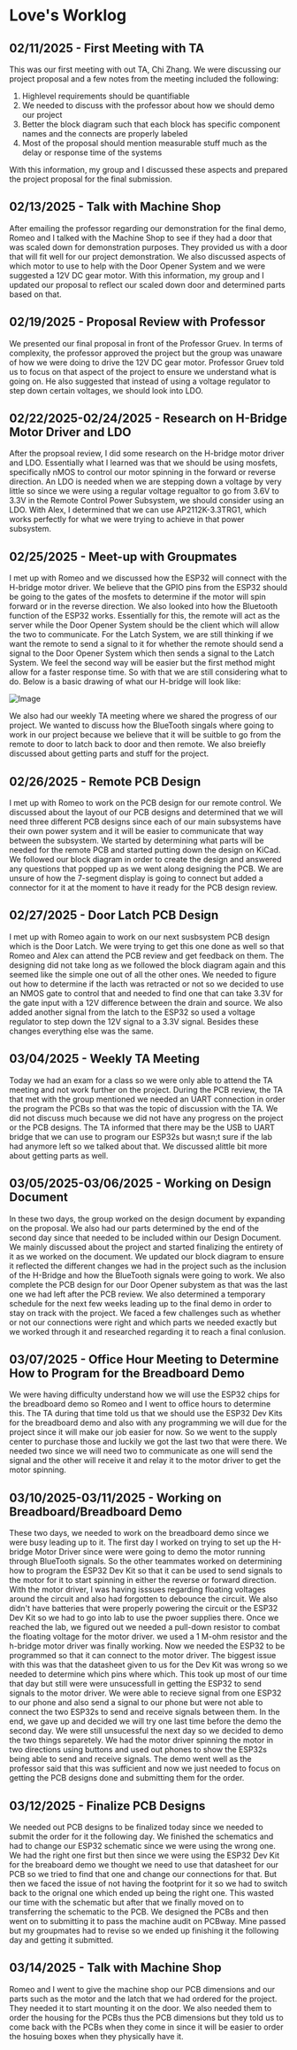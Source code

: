 # Love's Worklog

## 02/11/2025 - First Meeting with TA
This was our first meeting with out TA, Chi Zhang. We were discussing our project proposal and a few notes from the meeting included the following:
1. Highlevel requirements should be quantifiable
2. We needed to discuss with the professor about how we should demo our project
3. Better the block diagram such that each block has specific component names and the connects are properly labeled
4. Most of the proposal should mention measurable stuff much as the delay or response time of the systems

With this information, my group and I discussed these aspects and prepared the project proposal for the final submission. 

## 02/13/2025 - Talk with Machine Shop
After emailing the professor regarding our demonstration for the final demo, Romeo and I talked with the Machine Shop to see if they had a door that was scaled down for demonstration purposes. They provided us with a door that will fit well for our project demonstration. We also discussed aspects of which motor to use to help with the Door Opener System and we were suggested a 12V DC gear motor. With this information, my group and I updated our proposal to reflect our scaled down door and determined parts based on that. 

## 02/19/2025 - Proposal Review with Professor
We presented our final proposal in front of the Professor Gruev. In terms of complexity, the professor approved the project but the group was unaware of how we were doing to drive the 12V DC gear motor. Professor Gruev told us to focus on that aspect of the project to ensure we understand what is going on. He also suggested that instead of using a voltage regulator to step down certain voltages, we should look into LDO.

## 02/22/2025-02/24/2025 - Research on H-Bridge Motor Driver and LDO
After the propsoal review, I did some research on the H-bridge motor driver and LDO. Essentially what I learned was that we should be using mosfets, specifically nMOS to control our motor spinning in the forward or reverse direction. An LDO is needed when we are stepping down a voltage by very little so since we were using a regular voltage regualtor to go from 3.6V to 3.3V in the Remote Control Power Subsystem, we should consider using an LDO. With Alex, I determined that we can use AP2112K-3.3TRG1, which works perfectly for what we were trying to achieve in that power subsystem. 

## 02/25/2025 - Meet-up with Groupmates
I met up with Romeo and we discussed how the ESP32 will connect with the H-bridge motor driver. We believe that the GPIO pins from the ESP32 should be going to the gates of the mosfets to determine if the motor will spin forward or in the reverse direction. We also looked into how the Bluetooth function of the ESP32 works. Essentially for this, the remote will act as the server while the Door Opener System should be the client which will allow the two to communicate. For the Latch System, we are still thinking if we want the remote to send a signal to it for whether the remote should send a signal to the Door Opener System which then sends a signal to the Latch System. We feel the second way will be easier but the first method might allow for a faster response time. So with that we are still considering what to do. Below is a basic drawing of what our H-bridge will look like:

![Image](H-Bridge_Motor_Driver_Basic.png)

We also had our weekly TA meeting where we shared the progress of our project. We wanted to discuss how the BlueTooth singals where going to work in our project because we believe that it will be suitble to go from the remote to door to latch back to door and then remote. We also breiefly discussed about getting parts and stuff for the project.

## 02/26/2025 - Remote PCB Design
I met up with Romeo to work on the PCB design for our remote control. We discussed about the layout of our PCB designs and determined that we will need three different PCB designs since each of our main subsystems have their own power system and it will be easier to communicate that way between the subsystem. We started by determining what parts will be needed for the remote PCB and started putting down the design on KiCad. We followed our block diagram in order to create the design and answered any questions that popped up as we went along designing the PCB. We are unsure of how the 7-segment display is going to connect but added a connector for it at the moment to have it ready for the PCB design review.

## 02/27/2025 - Door Latch PCB Design
I met up with Romeo again to work on our next susbsystem PCB design which is the Door Latch. We were trying to get this one done as well so that Romeo and Alex can attend the PCB review and get feedback on them. The designing did not take long as we followed the block diagram again and this seemed like the simple one out of all the other ones. We needed to figure out how to determine if the lacth was retracted or not so we decided to use an NMOS gate to control that and needed to find one that can take 3.3V for the gate input with a 12V difference between the drain and source. We also added another signal from the latch to the ESP32 so used a voltage regulator to step down the 12V signal to a 3.3V signal. Besides these changes everything else was the same. 

## 03/04/2025 - Weekly TA Meeting
Today we had an exam for a class so we were only able to attend the TA meeting and not work further on the project. During the PCB review, the TA that met with the group mentioned we needed an UART connection in order the program the PCBs so that was the topic of discussion with the TA. We did not discuss much because we did not have any progress on the project or the PCB designs. The TA informed that there may be the USB to UART bridge that we can use to program our ESP32s but wasn;t sure if the lab had anymore left so we talked about that. We discussed alittle bit more about getting parts as well. 

## 03/05/2025-03/06/2025 - Working on Design Document
In these two days, the group worked on the design document by expanding on the proposal. We also had our parts determined by the end of the second day since that needed to be included within our Design Document. We mainly discussed about the project and started finalizing the entirety of it as we worked on the document. We updated our block diagram to ensure it reflected the different changes we had in the project such as the inclusion of the H-Bridge and how the BlueTooth signals were going to work. We also complete the PCB design for our Door Opener subystem as that was the last one we had left after the PCB review. We also determined a temporary schedule for the next few weeks leading up to the final demo in order to stay on track with the project. We faced a few challenges such as whether or not our connections were right and which parts we needed exactly but we worked through it and researched regarding it to reach a final conlusion. 

## 03/07/2025 - Office Hour Meeting to Determine How to Program for the Breadboard Demo
We were having difficulty understand how we will use the ESP32 chips for the breadboard demo so Romeo and I went to office hours to determine this. The TA during that time told us that we should use the ESP32 Dev Kits for the breadboard demo and also with any programming we will due for the project since it will make our job easier for now. So we went to the supply center to purchase those and luckily we got the last two that were there. We needed two since we will need two to communicate as one will send the signal and the other will receive it and relay it to the motor driver to get the motor spinning. 

## 03/10/2025-03/11/2025 - Working on Breadboard/Breadboard Demo
These two days, we needed to work on the breadboard demo since we were busy leading up to it. The first day I worked on trying to set up the H-bridge Motor Driver since were were going to demo the motor running through BlueTooth signals. So the other teammates worked on determining how to program the ESP32 Dev Kit so that it can be used to send signals to the motor for it to start spinning in either the reverse or forward direction. With the motor driver, I was having isssues regarding floating voltages around the circuit and also had forgotten to debounce the circuit. We also didn't have batteries that were properly powering the circuit or the ESP32 Dev Kit so we had to go into lab to use the pwoer supplies there. Once we reached the lab, we figured out we needed a pull-down resistor to combat the floating voltage for the motor driver. we used a 1 M-ohm resistor and the h-bridge motor driver was finally working. Now we needed the ESP32 to be programmed so that it can connect to the motor driver. The biggest issue with this was that the datasheet given to us for the Dev Kit was wrong so we needed to determine which pins where which. This took up most of our time that day but still were were unsucessfull in getting the ESP32 to send signals to the motor driver. We were able to recieve signal from one ESP32 to our phone and also send a signal to our phone but were not able to connect the two ESP32s to send and receive signals between them. In the end, we gave up and decided we will try one last time before the demo the second day. We were still unsucessful the next day so we decided to demo the two things separetely. We had the motor driver spinning the motor in two directions using buttons and used out phones to show the ESP32s being able to send and receive signals. The demo went well as the professor said that this was sufficient and now we just needed to focus on getting the PCB designs done and submitting them for the order. 

## 03/12/2025 - Finalize PCB Designs
We needed out PCB designs to be finalized today since we needed to submit the order for it the following day. We finished the schematics and had to change our ESP32 schematic since we were using the wrong one. We had the right one first but then since we were using the ESP32 Dev Kit for the breaboard demo we thought we need to use that datasheet for our PCB so we tried to find that one and change our connections for that. But then we faced the issue of not having the footprint for it so we had to switch back to the orignal one which ended up being the right one. This wasted our time with the schematic but after that we finally moved on to transferring the schematic to the PCB. We designed the PCBs and then went on to submitting it to pass the machine audit on PCBway. Mine passed but my groupmates had to revise so we ended up finishing it the following day and getting it submitted. 

## 03/14/2025 - Talk with Machine Shop
Romeo and I went to give the machine shop our PCB dimensions and our parts such as the motor and the latch that we had ordered for the project. They needed it to start mounting it on the door. We also needed them to order the housing for the PCBs thus the PCB dimensions but they told us to come back with the PCBs when they come in since it will be easier to order the hosuing boxes when they physically have it. 
